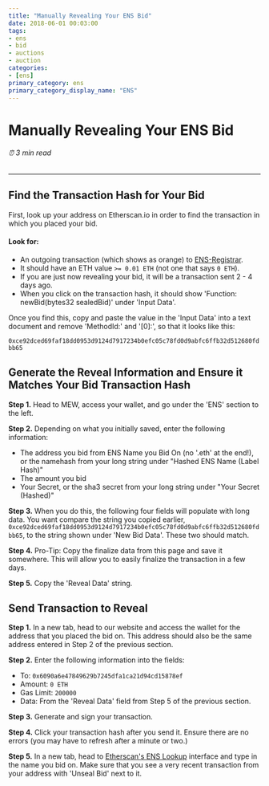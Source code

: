 ```yaml
---
title: "Manually Revealing Your ENS Bid"
date: 2018-06-01 00:03:00
tags:
- ens
- bid
- auctions
- auction
categories:
- [ens]
primary_category: ens
primary_category_display_name: "ENS"
---
```


# __Manually Revealing Your ENS Bid__
###### ⏰ 3 min read
***

## __Find the Transaction Hash for Your Bid__
First, look up your address on Etherscan.io in order to find the transaction in which you placed your bid.

#### __Look for:__
* An outgoing transaction (which shows as orange) to [ENS-Registrar](https://etherscan.io/address/0x6090a6e47849629b7245dfa1ca21d94cd15878ef).
* It should have an ETH value `>= 0.01 ETH` (not one that says `0 ETH`).
* If you are just now revealing your bid, it will be a transaction sent 2 - 4 days ago.
* When you click on the transaction hash, it should show 'Function: newBid(bytes32 sealedBid)' under 'Input Data'.

Once you find this, copy and paste the value in the 'Input Data' into a text document and remove 'MethodId:' and '[0]:', so that it looks like this: 
 
`0xce92dced69faf18dd0953d9124d7917234b0efc05c78fd0d9abfc6ffb32d512680fdbb65`



## __Generate the Reveal Information and Ensure it Matches Your Bid Transaction Hash__

**Step 1.** Head to MEW, access your wallet, and go under the 'ENS' section to the left.

**Step 2.** Depending on what you initially saved, enter the following information:
* The address you bid from
ENS Name you Bid On (no '.eth' at the end!), or the namehash from your long string under "Hashed ENS Name (Label Hash)"
* The amount you bid
* Your Secret, or the sha3 secret from your long string under "Your Secret (Hashed)"

**Step 3.** When you do this, the following four fields will populate with long data. You want compare the string you copied earlier, `0xce92dced69faf18dd0953d9124d7917234b0efc05c78fd0d9abfc6ffb32d512680fdbb65`, to the string shown under 'New Bid Data'. These two should match.

**Step 4.** Pro-Tip: Copy the finalize data from this page and save it somewhere. This will allow you to easily finalize the transaction in a few days.

**Step 5.** Copy the 'Reveal Data' string.



## __Send Transaction to Reveal__

**Step 1.** In a new tab, head to our website and access the wallet for the address that you placed the bid on. This address should also be the same address entered in Step 2 of the previous section.

**Step 2.** Enter the following information into the fields:
* To: `0x6090a6e47849629b7245dfa1ca21d94cd15878ef`
* Amount: `0 ETH`
* Gas Limit: `200000`
* Data: From the 'Reveal Data' field from Step 5 of the previous section.

**Step 3.** Generate and sign your transaction.

**Step 4.** Click your transaction hash after you send it. Ensure there are no errors (you may have to refresh after a minute or two.)

**Step 5.** In a new tab, head to [Etherscan's ENS Lookup](https://etherscan.io/enslookup?q=yourname.eth) interface and type in the name you bid on. Make sure that you see a very recent transaction from your address with 'Unseal Bid' next to it.